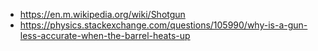 - https://en.m.wikipedia.org/wiki/Shotgun
- https://physics.stackexchange.com/questions/105990/why-is-a-gun-less-accurate-when-the-barrel-heats-up